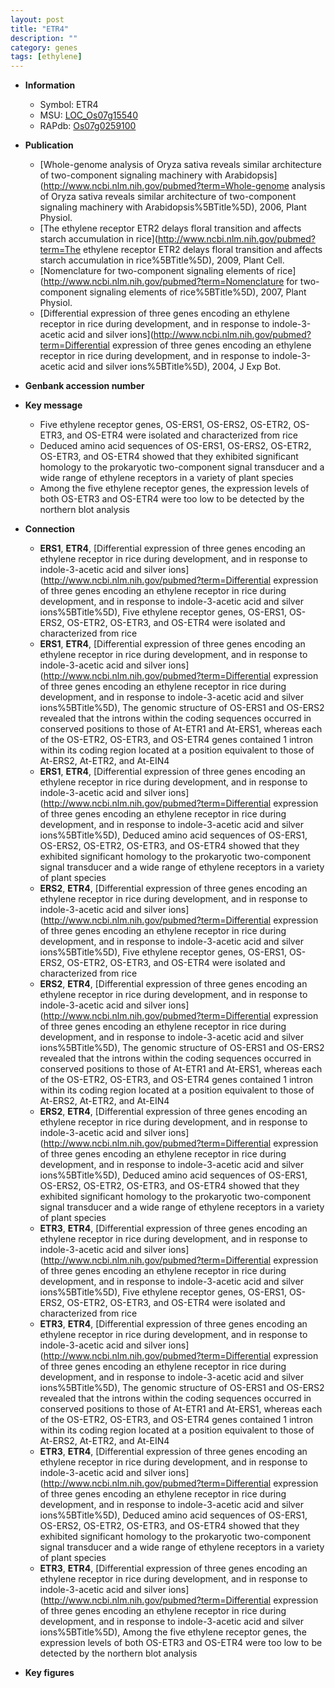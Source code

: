 ```yaml
---
layout: post
title: "ETR4"
description: ""
category: genes
tags: [ethylene]
---
```


* **Information**  
    + Symbol: ETR4  
    + MSU: [LOC_Os07g15540](http://rice.plantbiology.msu.edu/cgi-bin/ORF_infopage.cgi?orf=LOC_Os07g15540)  
    + RAPdb: [Os07g0259100](http://rapdb.dna.affrc.go.jp/viewer/gbrowse_details/irgsp1?name=Os07g0259100)  

* **Publication**  
    + [Whole-genome analysis of Oryza sativa reveals similar architecture of two-component signaling machinery with Arabidopsis](http://www.ncbi.nlm.nih.gov/pubmed?term=Whole-genome analysis of Oryza sativa reveals similar architecture of two-component signaling machinery with Arabidopsis%5BTitle%5D), 2006, Plant Physiol.
    + [The ethylene receptor ETR2 delays floral transition and affects starch accumulation in rice](http://www.ncbi.nlm.nih.gov/pubmed?term=The ethylene receptor ETR2 delays floral transition and affects starch accumulation in rice%5BTitle%5D), 2009, Plant Cell.
    + [Nomenclature for two-component signaling elements of rice](http://www.ncbi.nlm.nih.gov/pubmed?term=Nomenclature for two-component signaling elements of rice%5BTitle%5D), 2007, Plant Physiol.
    + [Differential expression of three genes encoding an ethylene receptor in rice during development, and in response to indole-3-acetic acid and silver ions](http://www.ncbi.nlm.nih.gov/pubmed?term=Differential expression of three genes encoding an ethylene receptor in rice during development, and in response to indole-3-acetic acid and silver ions%5BTitle%5D), 2004, J Exp Bot.

* **Genbank accession number**  

* **Key message**  
    + Five ethylene receptor genes, OS-ERS1, OS-ERS2, OS-ETR2, OS-ETR3, and OS-ETR4 were isolated and characterized from rice
    + Deduced amino acid sequences of OS-ERS1, OS-ERS2, OS-ETR2, OS-ETR3, and OS-ETR4 showed that they exhibited significant homology to the prokaryotic two-component signal transducer and a wide range of ethylene receptors in a variety of plant species
    + Among the five ethylene receptor genes, the expression levels of both OS-ETR3 and OS-ETR4 were too low to be detected by the northern blot analysis

* **Connection**  
    + __ERS1__, __ETR4__, [Differential expression of three genes encoding an ethylene receptor in rice during development, and in response to indole-3-acetic acid and silver ions](http://www.ncbi.nlm.nih.gov/pubmed?term=Differential expression of three genes encoding an ethylene receptor in rice during development, and in response to indole-3-acetic acid and silver ions%5BTitle%5D), Five ethylene receptor genes, OS-ERS1, OS-ERS2, OS-ETR2, OS-ETR3, and OS-ETR4 were isolated and characterized from rice
    + __ERS1__, __ETR4__, [Differential expression of three genes encoding an ethylene receptor in rice during development, and in response to indole-3-acetic acid and silver ions](http://www.ncbi.nlm.nih.gov/pubmed?term=Differential expression of three genes encoding an ethylene receptor in rice during development, and in response to indole-3-acetic acid and silver ions%5BTitle%5D), The genomic structure of OS-ERS1 and OS-ERS2 revealed that the introns within the coding sequences occurred in conserved positions to those of At-ETR1 and At-ERS1, whereas each of the OS-ETR2, OS-ETR3, and OS-ETR4 genes contained 1 intron within its coding region located at a position equivalent to those of At-ERS2, At-ETR2, and At-EIN4
    + __ERS1__, __ETR4__, [Differential expression of three genes encoding an ethylene receptor in rice during development, and in response to indole-3-acetic acid and silver ions](http://www.ncbi.nlm.nih.gov/pubmed?term=Differential expression of three genes encoding an ethylene receptor in rice during development, and in response to indole-3-acetic acid and silver ions%5BTitle%5D), Deduced amino acid sequences of OS-ERS1, OS-ERS2, OS-ETR2, OS-ETR3, and OS-ETR4 showed that they exhibited significant homology to the prokaryotic two-component signal transducer and a wide range of ethylene receptors in a variety of plant species
    + __ERS2__, __ETR4__, [Differential expression of three genes encoding an ethylene receptor in rice during development, and in response to indole-3-acetic acid and silver ions](http://www.ncbi.nlm.nih.gov/pubmed?term=Differential expression of three genes encoding an ethylene receptor in rice during development, and in response to indole-3-acetic acid and silver ions%5BTitle%5D), Five ethylene receptor genes, OS-ERS1, OS-ERS2, OS-ETR2, OS-ETR3, and OS-ETR4 were isolated and characterized from rice
    + __ERS2__, __ETR4__, [Differential expression of three genes encoding an ethylene receptor in rice during development, and in response to indole-3-acetic acid and silver ions](http://www.ncbi.nlm.nih.gov/pubmed?term=Differential expression of three genes encoding an ethylene receptor in rice during development, and in response to indole-3-acetic acid and silver ions%5BTitle%5D), The genomic structure of OS-ERS1 and OS-ERS2 revealed that the introns within the coding sequences occurred in conserved positions to those of At-ETR1 and At-ERS1, whereas each of the OS-ETR2, OS-ETR3, and OS-ETR4 genes contained 1 intron within its coding region located at a position equivalent to those of At-ERS2, At-ETR2, and At-EIN4
    + __ERS2__, __ETR4__, [Differential expression of three genes encoding an ethylene receptor in rice during development, and in response to indole-3-acetic acid and silver ions](http://www.ncbi.nlm.nih.gov/pubmed?term=Differential expression of three genes encoding an ethylene receptor in rice during development, and in response to indole-3-acetic acid and silver ions%5BTitle%5D), Deduced amino acid sequences of OS-ERS1, OS-ERS2, OS-ETR2, OS-ETR3, and OS-ETR4 showed that they exhibited significant homology to the prokaryotic two-component signal transducer and a wide range of ethylene receptors in a variety of plant species
    + __ETR3__, __ETR4__, [Differential expression of three genes encoding an ethylene receptor in rice during development, and in response to indole-3-acetic acid and silver ions](http://www.ncbi.nlm.nih.gov/pubmed?term=Differential expression of three genes encoding an ethylene receptor in rice during development, and in response to indole-3-acetic acid and silver ions%5BTitle%5D), Five ethylene receptor genes, OS-ERS1, OS-ERS2, OS-ETR2, OS-ETR3, and OS-ETR4 were isolated and characterized from rice
    + __ETR3__, __ETR4__, [Differential expression of three genes encoding an ethylene receptor in rice during development, and in response to indole-3-acetic acid and silver ions](http://www.ncbi.nlm.nih.gov/pubmed?term=Differential expression of three genes encoding an ethylene receptor in rice during development, and in response to indole-3-acetic acid and silver ions%5BTitle%5D), The genomic structure of OS-ERS1 and OS-ERS2 revealed that the introns within the coding sequences occurred in conserved positions to those of At-ETR1 and At-ERS1, whereas each of the OS-ETR2, OS-ETR3, and OS-ETR4 genes contained 1 intron within its coding region located at a position equivalent to those of At-ERS2, At-ETR2, and At-EIN4
    + __ETR3__, __ETR4__, [Differential expression of three genes encoding an ethylene receptor in rice during development, and in response to indole-3-acetic acid and silver ions](http://www.ncbi.nlm.nih.gov/pubmed?term=Differential expression of three genes encoding an ethylene receptor in rice during development, and in response to indole-3-acetic acid and silver ions%5BTitle%5D), Deduced amino acid sequences of OS-ERS1, OS-ERS2, OS-ETR2, OS-ETR3, and OS-ETR4 showed that they exhibited significant homology to the prokaryotic two-component signal transducer and a wide range of ethylene receptors in a variety of plant species
    + __ETR3__, __ETR4__, [Differential expression of three genes encoding an ethylene receptor in rice during development, and in response to indole-3-acetic acid and silver ions](http://www.ncbi.nlm.nih.gov/pubmed?term=Differential expression of three genes encoding an ethylene receptor in rice during development, and in response to indole-3-acetic acid and silver ions%5BTitle%5D), Among the five ethylene receptor genes, the expression levels of both OS-ETR3 and OS-ETR4 were too low to be detected by the northern blot analysis

* **Key figures**  


